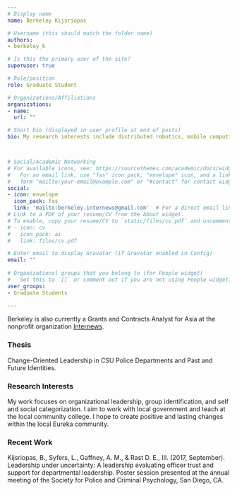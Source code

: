 ```yaml
---
# Display name
name: Berkeley Kijsriopas 

# Username (this should match the folder name)
authors:
- berkeley_k

# Is this the primary user of the site?
superuser: true

# Role/position
role: Graduate Student

# Organizations/Affiliations
organizations:
- name:
  url: ""

# Short bio (displayed in user profile at end of posts)
bio: My research interests include distributed robotics, mobile computing and programmable matter.



# Social/Academic Networking
# For available icons, see: https://sourcethemes.com/academic/docs/widgets/#icons
#   For an email link, use "fas" icon pack, "envelope" icon, and a link in the
#   form "mailto:your-email@example.com" or "#contact" for contact widget.
social:
- icon: envelope
  icon_pack: fas
  link: 'mailto:berkeley.internews@gmail.com'  # For a direct email link, use "mailto:test@example.org".
# Link to a PDF of your resume/CV from the About widget.
# To enable, copy your resume/CV to `static/files/cv.pdf` and uncomment the lines below.  
# - icon: cv
#   icon_pack: ai
#   link: files/cv.pdf

# Enter email to display Gravatar (if Gravatar enabled in Config)
email: ""
  
# Organizational groups that you belong to (for People widget)
#   Set this to `[]` or comment out if you are not using People widget.  
user_groups:
- Graduate Students

---
```

Berkeley is also currently a Grants and Contracts Analyst for Asia at the nonprofit organization <a href="https://internews.org">Internews</a>.

<h3>Thesis</h3>
Change-Oriented Leadership in CSU Police Departments and Past and Future Identities.

<h3>Research Interests</h3>
My work focuses on organizational leadership, group identification, and self and social categorization. I aim to work with local government and teach at the local community college. I hope to create positive and lasting changes within the local Eureka community.

<h3>Recent Work</h3>
Kijsriopas, B., Syfers, L., Gaffney, A. M., & Rast D. E., III. (2017, September). Leadership under uncertainty: A leadership evaluating officer trust and support for departmental leadership. Poster session presented at the annual meeting of the Society for Police and Criminal Psychology, San Diego, CA.
